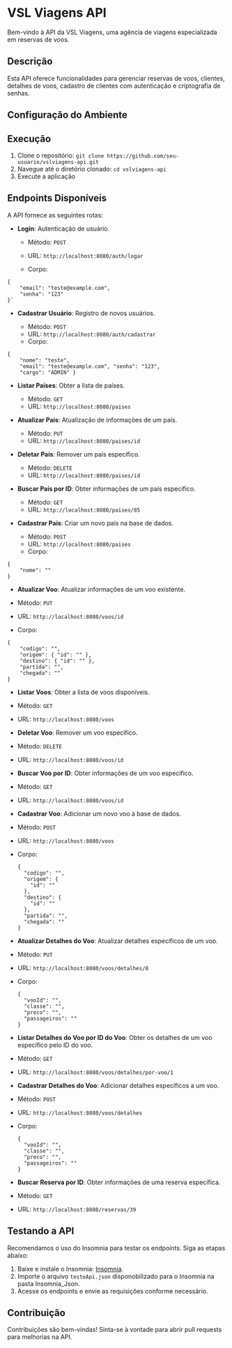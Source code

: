 # VSL Viagens API

Bem-vindo à API da VSL Viagens, uma agência de viagens especializada em reservas de voos.

## Descrição

Esta API oferece funcionalidades para gerenciar reservas de voos, clientes, detalhes de voos, cadastro de clientes com autenticação e criptografia de senhas.

## Configuração do Ambiente

## Execução

1. Clone o repositório: `git clone https://github.com/seu-usuario/vslviagens-api.git`
2. Navegue até o diretório clonado: `cd vslviagens-api`
3. Execute a aplicação

## Endpoints Disponíveis

A API fornece as seguintes rotas:

- **Login**: Autenticação de usuário.

  - Método: `POST`
  - URL: `http://localhost:8080/auth/logar`

  - Corpo:

```
{
    "email": "teste@example.com",
    "senha": "123"
}`
```

- **Cadastrar Usuário**: Registro de novos usuários.

  - Método: `POST`
  - URL: `http://localhost:8080/auth/cadastrar`
  - Corpo:

```
{
    "nome": "teste",
    "email": "teste@example.com", "senha": "123",
    "cargo": "ADMIN" }

```

- **Listar Países**: Obter a lista de países.

  - Método: `GET`
  - URL: `http://localhost:8080/paises`

- **Atualizar País**: Atualização de informações de um país.

  - Método: `PUT`
  - URL: `http://localhost:8080/paises/id`

- **Deletar País**: Remover um país específico.

  - Método: `DELETE`
  - URL: `http://localhost:8080/paises/id`

- **Buscar País por ID**: Obter informações de um país específico.

  - Método: `GET`
  - URL: `http://localhost:8080/paises/85`

- **Cadastrar País**: Criar um novo país na base de dados.

  - Método: `POST`
  - URL: `http://localhost:8080/paises`
  - Corpo:

```
{
    "nome": ""
}
```

- **Atualizar Voo**: Atualizar informações de um voo existente.

- Método: `PUT`
- URL: `http://localhost:8080/voos/id`
- Corpo:

```
{
    "codigo": "",
    "origem": { "id": "" },
    "destino": { "id": "" },
    "partida": "",
    "chegada": ""
}
```

- **Listar Voos**: Obter a lista de voos disponíveis.

- Método: `GET`
- URL: `http://localhost:8080/voos`

- **Deletar Voo**: Remover um voo específico.

- Método: `DELETE`
- URL: `http://localhost:8080/voos/id`

- **Buscar Voo por ID**: Obter informações de um voo específico.

- Método: `GET`
- URL: `http://localhost:8080/voos/id`

- **Cadastrar Voo**: Adicionar um novo voo à base de dados.

- Método: `POST`
- URL: `http://localhost:8080/voos`
- Corpo:

  ```
  {
    "codigo": "",
    "origem": {
      "id": ""
    },
    "destino": {
      "id": ""
    },
    "partida": "",
    "chegada": ""
  }
  ```

- **Atualizar Detalhes do Voo**: Atualizar detalhes específicos de um voo.

- Método: `PUT`
- URL: `http://localhost:8080/voos/detalhes/8`
- Corpo:

  ```
  {
    "vooId": "",
    "classe": "",
    "preco": "",
    "passageiros": ""
  }
  ```

- **Listar Detalhes do Voo por ID do Voo**: Obter os detalhes de um voo específico pelo ID do voo.

- Método: `GET`
- URL: `http://localhost:8080/voos/detalhes/por-voo/1`

- **Cadastrar Detalhes do Voo**: Adicionar detalhes específicos a um voo.

- Método: `POST`
- URL: `http://localhost:8080/voos/detalhes`
- Corpo:

  ```
  {
    "vooId": "",
    "classe": "",
    "preco": "",
    "passageiros": ""
  }
  ```

- **Buscar Reserva por ID**: Obter informações de uma reserva específica.
- Método: `GET`
- URL: `http://localhost:8080/reservas/39`

## Testando a API

Recomendamos o uso do Insomnia para testar os endpoints. Siga as etapas abaixo:

1. Baixe e instale o Insomnia: [Insomnia](https://insomnia.rest/download).
2. Importe o arquivo `testeApi.json` disponobilizado para o Insomnia na pasta Insomnia_Json.
3. Acesse os endpoints e envie as requisições conforme necessário.

## Contribuição

Contribuições são bem-vindas! Sinta-se à vontade para abrir pull requests para melhorias na API.

